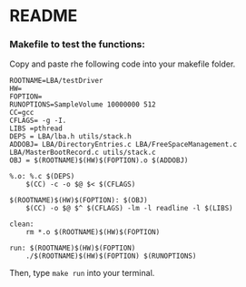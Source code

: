 # README

### Makefile to test the functions:
Copy and paste rhe following code into your makefile folder.
```
ROOTNAME=LBA/testDriver
HW=
FOPTION=
RUNOPTIONS=SampleVolume 10000000 512
CC=gcc
CFLAGS= -g -I.
LIBS =pthread
DEPS = LBA/lba.h utils/stack.h
ADDOBJ= LBA/DirectoryEntries.c LBA/FreeSpaceManagement.c LBA/MasterBootRecord.c utils/stack.c
OBJ = $(ROOTNAME)$(HW)$(FOPTION).o $(ADDOBJ)

%.o: %.c $(DEPS)
	$(CC) -c -o $@ $< $(CFLAGS)

$(ROOTNAME)$(HW)$(FOPTION): $(OBJ)
	$(CC) -o $@ $^ $(CFLAGS) -lm -l readline -l $(LIBS)

clean:
	rm *.o $(ROOTNAME)$(HW)$(FOPTION)

run: $(ROOTNAME)$(HW)$(FOPTION)
	./$(ROOTNAME)$(HW)$(FOPTION) $(RUNOPTIONS)
  ```
  
 Then, type ```make run``` into your terminal.
